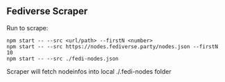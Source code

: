 ## Fediverse Scraper

Run to scrape: 

```
npm start -- --src <url/path> --firstN <number> 
npm start -- --src https://nodes.fediverse.party/nodes.json --firstN 10
npm start -- --src ./fedi-nodes.json
```

Scraper will fetch nodeinfos into local ./.fedi-nodes folder 